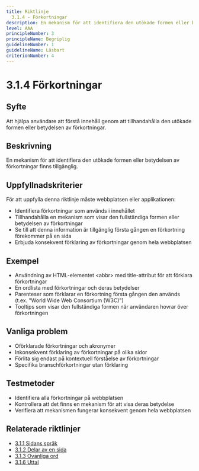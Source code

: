 ```yaml
---
title: Riktlinje
  3.1.4 - Förkortningar
description: En mekanism för att identifiera den utökade formen eller betydelsen av förkortningar finns tillgänglig.
level: AAA
principleNumber: 3
principleName: Begriplig
guidelineNumber: 1
guidelineName: Läsbart
criterionNumber: 4
---
```


# 3.1.4 Förkortningar

## Syfte

Att hjälpa användare att förstå innehåll genom att tillhandahålla den utökade formen eller betydelsen av förkortningar.

## Beskrivning

En mekanism för att identifiera den utökade formen eller betydelsen av förkortningar finns tillgänglig.

## Uppfyllnadskriterier

För att uppfylla denna riktlinje måste webbplatsen eller applikationen:

- Identifiera förkortningar som används i innehållet
- Tillhandahålla en mekanism som visar den fullständiga formen eller betydelsen av förkortningar
- Se till att denna information är tillgänglig första gången en förkortning förekommer på en sida
- Erbjuda konsekvent förklaring av förkortningar genom hela webbplatsen

## Exempel

- Användning av HTML-elementet \<abbr\> med title-attribut för att förklara förkortningar
- En ordlista med förkortningar och deras betydelser
- Parenteser som förklarar en förkortning första gången den används (t.ex. "World Wide Web Consortium (W3C)")
- Tooltips som visar den fullständiga formen när användaren hovrar över förkortningen

## Vanliga problem

- Oförklarade förkortningar och akronymer
- Inkonsekvent förklaring av förkortningar på olika sidor
- Förlita sig endast på kontextuell förståelse av förkortningar
- Specifika branschförkortningar utan förklaring

## Testmetoder

- Identifiera alla förkortningar på webbplatsen
- Kontrollera att det finns en mekanism för att visa deras betydelse
- Verifiera att mekanismen fungerar konsekvent genom hela webbplatsen

## Relaterade riktlinjer

- [3.1.1 Sidans språk](/wcag/3/1/1/sidans-sprak)
- [3.1.2 Delar av en sida](/wcag/3/1/2/delar-av-en-sida)
- [3.1.3 Ovanliga ord](/wcag/3/1/3/ovanliga-ord)
- [3.1.6 Uttal](/wcag/3/1/6/uttal)
